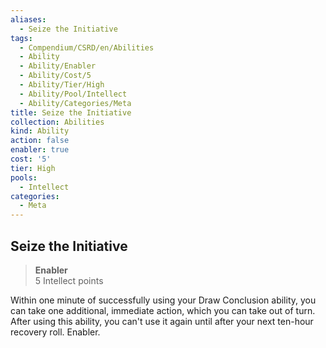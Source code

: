 ```yaml
---
aliases:
  - Seize the Initiative
tags:
  - Compendium/CSRD/en/Abilities
  - Ability
  - Ability/Enabler
  - Ability/Cost/5
  - Ability/Tier/High
  - Ability/Pool/Intellect
  - Ability/Categories/Meta
title: Seize the Initiative
collection: Abilities
kind: Ability
action: false
enabler: true
cost: '5'
tier: High
pools:
  - Intellect
categories:
  - Meta
---
```

## Seize the Initiative  
>**Enabler**  
>5 Intellect points
  
Within one minute of successfully using your Draw Conclusion ability, you can take one additional, immediate action, which you can take out of turn. After using this ability, you can't use it again until after your next ten-hour recovery roll. Enabler.